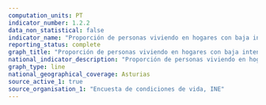 ```yaml
---
computation_units: PT
indicator_number: 1.2.2
data_non_statistical: false
indicator_name: "Proporción de personas viviendo en hogares con baja intensidad de trabajo"
reporting_status: complete
graph_title: "Proporción de personas viviendo en hogares con baja intensidad de trabajo"
national_indicator_description: "Proporción de personas viviendo en hogares con baja intensidad de trabajo"
graph_type: line
national_geographical_coverage: Asturias
source_active_1: true
source_organisation_1: "Encuesta de condiciones de vida, INE"
---
```

